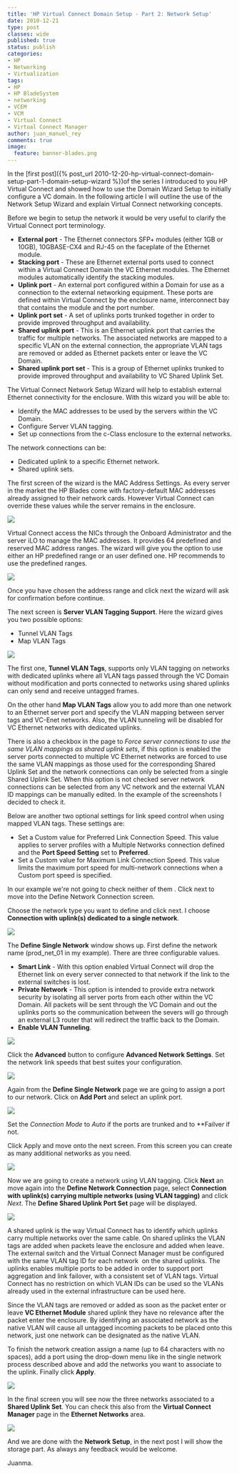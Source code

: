 ```yaml
---
title: 'HP Virtual Connect Domain Setup - Part 2: Network Setup'
date: 2010-12-21
type: post
classes: wide
published: true
status: publish
categories:
- HP
- Networking
- Virtualization
tags:
- HP
- HP BladeSystem
- networking
- VCEM
- VCM
- Virtual Connect
- Virtual Connect Manager
author: juan_manuel_rey
comments: true
image:
  feature: banner-blades.png
---
```


In the [first post]({% post_url 2010-12-20-hp-virtual-connect-domain-setup-part-1-domain-setup-wizard %})of the series I introduced to you HP Virtual Connect and showed how to use the Domain Wizard Setup to initially configure a VC domain. In the following article I will outline the use of the Network Setup Wizard and explain Virtual Connect networking concepts.

Before we begin to setup the network it would be very useful to clarify the Virtual Connect port terminology.

- **External port** - The Ethernet connectors SFP+ modules (either 1GB or 10GB), 10GBASE-CX4 and RJ-45 on the faceplate of the Ethernet module.
- **Stacking port** - These are Ethernet external ports used to connect within a Virtual Connect Domain the VC Ethernet modules. The Ethernet modules automatically identify the stacking modules.
- **Uplink port** - An external port configured within a Domain for use as a connection to the external networking equipment. These ports are defined within Virtual Connect by the enclosure name, interconnect bay that contains the module and the port number.
- **Uplink port set** - A set of uplinks ports trunked together in order to provide improved throughput and availability.
- **Shared uplink port** - This is an Ethernet uplink port that carries the traffic for multiple networks. The associated networks are mapped to a specific VLAN on the external connection, the appropriate VLAN tags are removed or added as Ethernet packets enter or leave the VC Domain.
- **Shared uplink port set** - This is a group of Ethernet uplinks trunked to provide improved throughput and availability to VC Shared Uplink Set.

The Virtual Connect Network Setup Wizard will help to establish external Ethernet connectivity for the enclosure. With this wizard you will be able to:

- Identify the MAC addresses to be used by the servers within the VC Domain.
- Configure Server VLAN tagging.
- Set up connections from the c-Class enclosure to the external networks.

The network connections can be:

- Dedicated uplink to a specific Ethernet network.
- Shared uplink sets.

The first screen of the wizard is the MAC Address Settings. As every server in the market the HP Blades come with factory-default MAC addresses already assigned to their network cards. However Virtual Connect can override these values while the server remains in the enclosure.

[![](/assets/images/network_wizard_1.png)]({{site.url}}/assets/images/network_wizard_1.png)

Virtual Connect access the NICs through the Onboard Administrator and the server iLO to manage the MAC addresses. It provides 64 predefined and reserved MAC address ranges. The wizard will give you the option to use either an HP predefined range or an user defined one. HP recommends to use the predefined ranges.

[![](/assets/images/network_wizard_2.png)]({{site.url}}/assets/images/network_wizard_2.png)

Once you have chosen the address range and click next the wizard will ask for confirmation before continue.

The next screen is **Server VLAN Tagging Support**. Here the wizard gives you two possible options:

- Tunnel VLAN Tags
- Map VLAN Tags

[![](/assets/images/network_wizard_3.png)]({{site.url}}/assets/images/network_wizard_3.png)

The first one, **Tunnel VLAN Tags**, supports only VLAN tagging on networks with dedicated uplinks where all VLAN tags passed through the VC Domain without modification and ports connected to networks using shared uplinks can only send and receive untagged frames.

On the other hand **Map VLAN Tags** allow you to add more than one network to an Ethernet server port and specify the VLAN mapping between server tags and VC-Enet networks. Also, the VLAN tunneling will be disabled for VC Ethernet networks with dedicated uplinks.

There is also a checkbox in the page to *Force server connections to use the same VLAN mappings as shared uplink sets*, if this option is enabled the server ports connected to multiple VC Ethernet networks are forced to use the same VLAN mappings as those used for the corresponding Shared Uplink Set and the network connections can only be selected from a single Shared Uplink Set. When this option is not checked server network connections can be selected from any VC network and the external VLAN ID mappings can be manually edited. In the example of the screenshots I decided to check it.

Below are another two optional settings for link speed control when using mapped VLAN tags. These settings are:

- Set a Custom value for Preferred Link Connection Speed. This value applies to server profiles with a Multiple Networks connection defined and the **Port Speed Setting** set to **Preferred**.
- Set a Custom value for Maximum Link Connection Speed. This value limits the maximum port speed for multi-network connections when a Custom port speed is specified.

In our example we're not going to check neither of them . Click next to move into the Define Network Connection screen.

Choose the network type you want to define and click next. I choose **Connection with uplink(s) dedicated to a single network**.

[![](/assets/images/network_wizard_4.png)]({{site.url}}/assets/images/network_wizard_4.png)

The **Define Single Network** window shows up. First define the network name (prod_net_01 in my example). There are three configurable values.

- **Smart Link** - With this option enabled Virtual Connect will drop the Ethernet link on every server connected to that network if the link to the external switches is lost.
- **Private Network** - This option is intended to provide extra network security by isolating all server ports from each other within the VC Domain. All packets will be sent through the VC Domain and out the uplinks ports so the communication between the severs will go through an external L3 router that will redirect the traffic back to the Domain.
- **Enable VLAN Tunneling**.

[![](/assets/images/network_wizard_5.png)]({{site.url}}/assets/images/network_wizard_5.png)

Click the **Advanced** button to configure **Advanced Network Settings**. Set the network link speeds that best suites your configuration.

[![](/assets/images/network_wizard_6.png)]({{site.url}}/assets/images/network_wizard_6.png)

Again from the **Define Single Network** page we are going to assign a port to our network. Click on **Add Port** and select an uplink port.

[![](/assets/images/network_wizard_7.png)]({{site.url}}/assets/images/network_wizard_7.png)

Set the *Connection Mode* to *Auto* if the ports are trunked and to **Failve*r* if not.

Click Apply and move onto the next screen. From this screen you can create as many additional networks as you need.

[![](/assets/images/network_wizard_8.png)]({{site.url}}/assets/images/network_wizard_8.png)

Now we are going to create a network using VLAN tagging. Click **Next** an move again into the **Define Network Connection** page, select **Connection with uplink(s) carrying multiple networks (using VLAN tagging)** and click *Next*. The **Define Shared Uplink Port Set** page will be displayed.

[![](/assets/images/network_wizard_9.png)]({{site.url}}/assets/images/network_wizard_9.png)

A shared uplink is the way Virtual Connect has to identify which uplinks carry multiple networks over the same cable. On shared uplinks the VLAN tags are added when packets leave the enclosure and added when leave. The external switch and the Virtual Connect Manager must be configured with the same VLAN tag ID for each network  on the shared uplinks. The uplinks enables multiple ports to be added in order to support port aggregation and link failover, with a consistent set of VLAN tags. Virtual Connect has no restriction on which VLAN IDs can be used so the VLANs already used in the external infrastructure can be used here.

Since the VLAN tags are removed or added as soon as the packet enter or leave **VC Ethernet Module** shared uplink they have no relevance after the packet enter the enclosure. By identifying an associated network as the native VLAN will cause all untagged incoming packets to be placed onto this network, just one network can be designated as the native VLAN.

To finish the network creation assign a name (up to 64 characters with no spaces), add a port using the drop-down menu like in the single network process described above and add the networks you want to associate to the uplink. Finally click **Apply**.

[![](/assets/images/network_wizard_10.png)]({{site.url}}/assets/images/network_wizard_10.png)

In the final screen you will see now the three networks associated to a **Shared Uplink Set**. You can check this also from the **Virtual Connect Manager** page in the **Ethernet Networks** area.

[![](/assets/images/network_wizard_11.png)]({{site.url}}/assets/images/network_wizard_11.png)

And we are done with the **Network Setup**, in the next post I will show the storage part. As always any feedback would be welcome.

Juanma.
